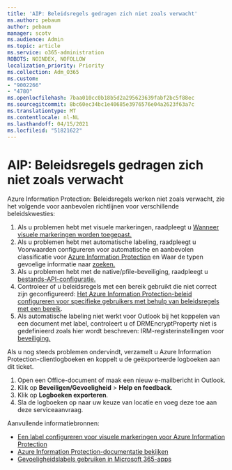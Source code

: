 ```yaml
---
title: 'AIP: Beleidsregels gedragen zich niet zoals verwacht'
ms.author: pebaum
author: pebaum
manager: scotv
ms.audience: Admin
ms.topic: article
ms.service: o365-administration
ROBOTS: NOINDEX, NOFOLLOW
localization_priority: Priority
ms.collection: Adm_O365
ms.custom:
- "9002266"
- "4780"
ms.openlocfilehash: 7baa010cc0b18b5d2a295623639fabf2bc5f88ec
ms.sourcegitcommit: 8bc60ec34bc1e40685e3976576e04a2623f63a7c
ms.translationtype: MT
ms.contentlocale: nl-NL
ms.lasthandoff: 04/15/2021
ms.locfileid: "51821622"
---
```

# <a name="aip-policies-not-behaving-as-expected"></a>AIP: Beleidsregels gedragen zich niet zoals verwacht

Azure Information Protection: Beleidsregels werken niet zoals verwacht, zie het volgende voor aanbevolen richtlijnen voor verschillende beleidskwesties:

1. Als u problemen hebt met visuele markeringen, raadpleegt u [Wanneer visuele markeringen worden toegepast.](https://docs.microsoft.com/azure/information-protection/configure-policy-markings#when-visual-markings-are-applied)
2. Als u problemen hebt met automatische labeling, raadpleegt u Voorwaarden configureren voor automatische en aanbevolen classificatie voor [Azure Information Protection](https://docs.microsoft.com/azure/information-protection/configure-policy-classification) en Waar de typen gevoelige informatie naar [zoeken.](https://docs.microsoft.com/microsoft-365/compliance/sensitive-information-type-entity-definitions)
3. Als u problemen hebt met de native/pfile-beveiliging, raadpleegt u [bestands-API-configuratie.](https://docs.microsoft.com/azure/information-protection/develop/file-api-configuration)
4. Controleer of u beleidsregels met een bereik gebruikt die niet correct zijn geconfigureerd: [Het Azure Information Protection-beleid configureren voor specifieke gebruikers met behulp van beleidsregels met een bereik](https://docs.microsoft.com/azure/information-protection/configure-policy-scope).
5. Als automatische labeling niet werkt voor Outlook bij het koppelen van een document met label, controleert u of DRMEncryptProperty niet is gedefinieerd zoals hier wordt beschreven: IRM-registerinstellingen voor [beveiliging.](https://docs.microsoft.com/deployoffice/security/protect-sensitive-messages-and-documents-by-using-irm-in-office#office-2016-irm-registry-key-options)

Als u nog steeds problemen ondervindt, verzamelt u Azure Information Protection-clientlogboeken en koppelt u de geëxporteerde logboeken aan dit ticket.

1. Open een Office-document of maak een nieuw e-mailbericht in Outlook.
2. Klik op **Beveiligen/Gevoeligheid** > **Help en feedback**.
3. Klik op **Logboeken exporteren**.
4. Sla de logboeken op naar uw keuze van locatie en voeg deze toe aan deze serviceaanvraag.

Aanvullende informatiebronnen:

- [Een label configureren voor visuele markeringen voor Azure Information Protection](https://docs.microsoft.com/azure/information-protection/configure-policy-markings)
- [Azure Information Protection-documentatie bekijken](https://docs.microsoft.com/azure/information-protection/what-is-information-protection)
- [Gevoeligheidslabels gebruiken in Microsoft 365-apps](https://docs.microsoft.com/microsoft-365/compliance/sensitivity-labels-office-apps)

